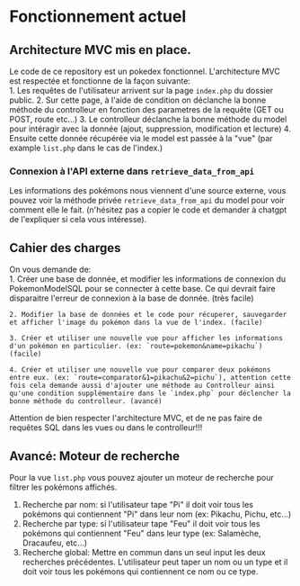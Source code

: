 # Fonctionnement actuel

## Architecture MVC mis en place.

Le code de ce repository est un pokedex fonctionnel. L'architecture MVC est respectée et fonctionne de la façon suivante:  
    1. Les requêtes de l'utilisateur arrivent sur la page `index.php` du dossier public. 
    2. Sur cette page, à l'aide de condition on déclanche la bonne méthode du controlleur en fonction des parametres de la requête (GET ou POST, route etc...)
    3. Le controlleur déclanche la bonne méthode du model pour intéragir avec la donnée (ajout, suppression, modification et lecture)
    4. Ensuite cette donnée récupérée via le model est passée à la "vue" (par example `list.php` dans le cas de l'index.)  


### Connexion à l'API externe dans `retrieve_data_from_api`

Les informations des pokémons nous viennent d'une source externe, vous pouvez voir la méthode privée `retrieve_data_from_api` du model pour voir comment elle le fait. (n'hésitez pas a copier le code et demander à chatgpt de l'expliquer si cela vous intéresse).


## Cahier des charges

On vous demande de:  
    1. Créer une base de donnée, et modifier les informations de connexion du PokemonModelSQL pour se connecter à cette base. Ce qui devrait faire disparaitre l'erreur de connexion à la base de donnée. (très facile)  
    
    2. Modifier la base de données et le code pour récuperer, sauvegarder et afficher l'image du pokémon dans la vue de l'index. (facile)  
    
    3. Créer et utiliser une nouvelle vue pour afficher les informations d'un pokémon en particulier. (ex: `route=pokemon&name=pikachu`) (facile)  
    
    4. Créer et utiliser une nouvelle vue pour comparer deux pokémons entre eux. (ex: `route=comparator&1=pikachu&2=pichu`), attention cette fois cela demande aussi d'ajouter une méthode au Controlleur ainsi qu'une condition supplémentaire dans le `index.php` pour déclencher la bonne méthode du controlleur. (avancé)  
    


Attention de bien respecter l'architecture MVC, et de ne pas faire de requêtes SQL dans les vues ou dans le controlleur!!!

## Avancé: Moteur de recherche

Pour la vue `list.php` vous pouvez ajouter un moteur de recherche pour filtrer les pokémons affichés.

1. Recherche par nom: si l'utilisateur tape "Pi" il doit voir tous les pokémons qui contiennent "Pi" dans leur nom (ex: Pikachu, Pichu, etc...)
2. Recherche par type: si l'utilisateur tape "Feu" il doit voir tous les pokémons qui contiennent "Feu" dans leur type (ex: Salamèche, Dracaufeu, etc...)
3. Recherche global: Mettre en commun dans un seul input les deux recherches précédentes. L'utilisateur peut taper un nom ou un type et il doit voir tous les pokémons qui contiennent ce nom ou ce type.
